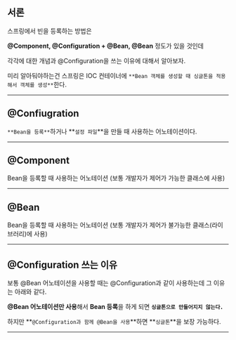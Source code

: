 ## 서론

스프링에서 빈을 등록하는 방법은 

**@Component, @Configuration + @Bean, @Bean** 정도가 있을 것인데

각각에 대한 개념과 @Configuration을 쓰는 이유에 대해서 알아보자.

미리 알아둬야하는건 스프링은 IOC 컨테이너에 `**Bean 객체를 생성할 때 싱글톤을 적용해서 객체를 생성**`한다.

---

## @Confiugration

`**Bean을 등록**`하거나 **`설정 파일`**을 만들 때 사용하는 어노테이션이다.

---

## @Component

Bean을 등록할 때 사용하는 어노테이션 (보통 개발자가 제어가 가능한 클래스에 사용)

---

## @Bean

Bean을 등록할 때 사용하는 어노테이션 (보통 개발자가 제어가 불가능한 클래스(라이브러리)에 사용)

---

## @Configuration 쓰는 이유

보통 @Bean 어노테이션을 사용할 때는 @Configuration과 같이 사용하는데 그 이유는 아래와 같다.

**@Bean 어노테이션만 사용**해서 **Bean 등록**을 하게 되면 **`싱글톤으로 만들어지지 않는다.`**

하지만 **`@Configuration과 함께 @Bean을 사용`**하면 **`싱글톤`**을 보장 가능하다.

---